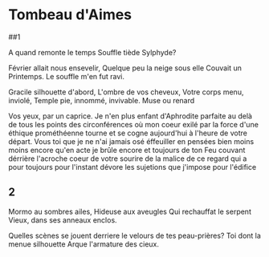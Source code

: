 # Tombeau d'Aimes
##1

A quand remonte le temps
Souffle tiède Sylphyde?

Février allait nous ensevelir,
Quelque peu la neige sous elle
Couvait un Printemps.
Le souffle m'en fut ravi.

Gracile silhouette d'abord,
L'ombre de vos cheveux,
Votre corps menu, inviolé,
Temple pie, innommé, invivable.
Muse ou renard

Vos yeux, par un caprice.
Je n'en plus enfant d'Aphrodite parfaite au delà de tous les points des circonférences où mon coeur exilé par la force d'une éthique prométhéenne tourne et se cogne aujourd'hui à l'heure de votre départ. Vous toi que je ne n'ai jamais osé éffeuiller en pensées bien moins moins encore qu'en acte je brûle encore et toujours de ton Feu couvant dérrière l'acroche coeur de votre sourire de la malice de ce regard qui a pour toujours pour l'instant dévore les sujetions que j'impose pour l'édifice
## 2
Mormo au sombres ailes,
Hideuse aux aveugles
Qui rechauffat le serpent 
Vieux, dans ses anneaux enclos.

Quelles scènes se jouent derriere
le velours de tes peau-prières?
Toi dont la menue silhouette
Arque l'armature des cieux.

